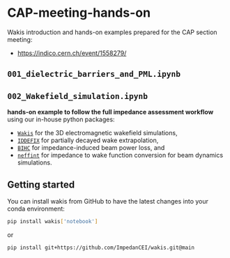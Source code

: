 # CAP-meeting-hands-on
Wakis introduction and hands-on examples prepared for the CAP section meeting: 
* https://indico.cern.ch/event/1558279/

## `001_dielectric_barriers_and_PML.ipynb`


## `002_Wakefield_simulation.ipynb`

**hands-on example to follow the full impedance assessment workflow** using our in-house python packages: 
* [`Wakis`](https://github.com/ImpedanCEI/wakis) for the 3D electromagnetic wakefield simulations,
* [`IDDEFIX`](https://github.com/ImpedanCEI/IDDEFIX) for partially decayed wake extrapolation,
* [`BIHC`](https://github.com/ImpedanCEI/BIHC) for impedance-induced beam power loss, and
* [`neffint`](https://github.com/ImpedanCEI/neffint) for impedance to wake function conversion for beam dynamics simulations.

## Getting started
You can install wakis from GitHub to have the latest changes into your conda environment:
```bash
pip install wakis['notebook']
```
or 
```
pip install git+https://github.com/ImpedanCEI/wakis.git@main
```
